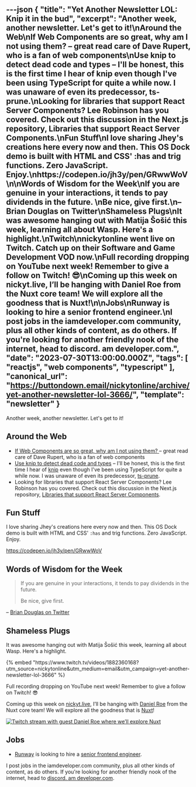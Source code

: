 ---json
{
  "title": "Yet Another Newsletter LOL: Knip it in the bud",
  "excerpt": "Another week, another newsletter. Let's get to it!\nAround the Web\nIf Web Components are so great, why am I not using them?  – great  read care of Dave Rupert, who is a fan of web components\nUse knip to detect dead code and types – I'll be honest, this is the first time I hear of knip even though I've been using TypeScript for quite a while now. I was unaware of even its predecessor, ts-prune.\nLooking for libraries that support React Server Components? Lee Robinson has you covered. Check out this discussion in the Next.js repository, Libraries that support React Server Components.\nFun Stuff\nI love sharing Jhey's creations here every now and then. This OS Dock demo is built with HTML and CSS' :has and trig functions. Zero JavaScript. Enjoy.\nhttps://codepen.io/jh3y/pen/GRwwWoV\n\nWords of Wisdom for the Week\nIf you are genuine in your interactions, it tends to pay dividends in the future. \nBe nice, give first.\n– Brian Douglas on Twitter\nShameless Plugs\nIt was awesome hanging out with Matija Šošić this week, learning all about Wasp. Here's a highlight.\nTwitch\nnickytonline went live on Twitch. Catch up on their Software and Game Development VOD now.\nFull recording dropping on YouTube next week! Remember to give a follow on Twitch! 😎\nComing up this week on nickyt.live, I’ll be hanging with Daniel Roe from the Nuxt core team! We will explore all the goodness that is Nuxt!\n\nJobs\nRunway is looking to hire a senior frontend engineer.\nI post jobs in the iamdeveloper.com community, plus all other kinds of content, as do others. If you're looking for another friendly nook of the internet, head to discord. am developer.com.",
  "date": "2023-07-30T13:00:00.000Z",
  "tags": [
    "reactjs",
    "web components",
    "typescript"
  ],
  "canonical_url": "https://buttondown.email/nickytonline/archive/yet-another-newsletter-lol-3666/",
  "template": "newsletter"
}
---

<p>Another week, another newsletter. Let's get to it!</p>
<h2>Around the Web</h2>
<ul>
<li><a href="https://daverupert.com/2023/07/why-not-webcomponents/?utm_source=nickytonline&amp;utm_medium=email&amp;utm_campaign=yet-another-newsletter-lol-3666" target="_blank">If Web Components are so great, why am I not using them? </a> – great  read care of Dave Rupert, who is a fan of web components</li>
<li><a href="https://effectivetypescript.com/2023/07/29/knip/?utm_source=nickytonline&amp;utm_medium=email&amp;utm_campaign=yet-another-newsletter-lol-3666" target="_blank">Use knip to detect dead code and types</a> – I'll be honest, this is the first time I hear of <a href="https://github.com/webpro/knip?utm_source=nickytonline&amp;utm_medium=email&amp;utm_campaign=yet-another-newsletter-lol-3666" target="_blank">knip</a> even though I've been using TypeScript for quite a while now. I was unaware of even its predecessor, <a href="https://github.com/nadeesha/ts-prune?utm_source=nickytonline&amp;utm_medium=email&amp;utm_campaign=yet-another-newsletter-lol-3666" target="_blank">ts-prune</a>.</li>
<li>Looking for libraries that support React Server Components? Lee Robinson has you covered. Check out this discussion in the Next.js repository, <a href="https://github.com/reactwg/server-components/discussions/6?utm_source=nickytonline&amp;utm_medium=email&amp;utm_campaign=yet-another-newsletter-lol-3666" target="_blank">Libraries that support React Server Components</a>.</li>
</ul>
<h2>Fun Stuff</h2>
<p>I love sharing Jhey's creations here every now and then. This OS Dock demo is built with HTML and CSS' <code>:has</code> and trig functions. Zero JavaScript. Enjoy.</p>
<a href="https://codepen.io/jh3y/pen/GRwwWoV?utm_source=nickytonline&amp;utm_medium=email&amp;utm_campaign=yet-another-newsletter-lol-3666">https://codepen.io/jh3y/pen/GRwwWoV
</a><h2>Words of Wisdom for the Week</h2>
<blockquote>
<p>If you are genuine in your interactions, it tends to pay dividends in the future. </p>
<p>Be nice, give first.</p>
</blockquote>
<p>– <a href="https://twitter.com/bdougieYO/status/1684361907799752704?utm_source=nickytonline&amp;utm_medium=email&amp;utm_campaign=yet-another-newsletter-lol-3666" target="_blank">Brian Douglas on Twitter</a></p>
<h2>Shameless Plugs</h2>
<p>It was awesome hanging out with Matija Šošić this week, learning all about Wasp. Here's a highlight.</p>{% embed "https://www.twitch.tv/videos/1882360168?utm_source=nickytonline&amp;utm_medium=email&amp;utm_campaign=yet-another-newsletter-lol-3666" %}
<p>Full recording dropping on YouTube next week! Remember to give a follow on Twitch! 😎</p>
<p>Coming up this week on <a href="https://nickyt.live?utm_source=nickytonline&amp;utm_medium=email&amp;utm_campaign=yet-another-newsletter-lol-3666" target="_blank">nickyt.live</a>, I’ll be hanging with <a href="https://danielroe.dev/?utm_source=nickytonline&amp;utm_medium=email&amp;utm_campaign=yet-another-newsletter-lol-3666" target="_blank">Daniel Roe</a> from the Nuxt core team! We will explore all the goodness that is <a href="https://nuxt.com/?utm_source=nickytonline&amp;utm_medium=email&amp;utm_campaign=yet-another-newsletter-lol-3666" target="_blank">Nuxt</a>!</p>
<p><a href="https://www.iamdeveloper.com/pages/stream-schedule/?utm_source=nickytonline&amp;utm_medium=email&amp;utm_campaign=yet-another-newsletter-lol-3666#daniel-roe-exploring-nuxt" target="_blank"><img alt="Twitch stream with guest Daniel Roe where we’ll explore Nuxt" class="newsletter-image" src="https://buttondown.imgix.net/images/ab071068-d36c-4bdf-8f92-1eb0f46ff274.png?w=960&amp;fit=max" /></a></p>
<h2>Jobs</h2>
<ul>
<li><a href="https://runwayml.com/?utm_source=nickytonline&amp;utm_medium=email&amp;utm_campaign=yet-another-newsletter-lol-3666" target="_blank">Runway</a> is looking to hire a <a href="https://www.linkedin.com/jobs/view/3670026490?utm_source=nickytonline&amp;utm_medium=email&amp;utm_campaign=yet-another-newsletter-lol-3666" target="_blank">senior frontend engineer</a>.</li>
</ul>
<p>I post jobs in the iamdeveloper.com community, plus all other kinds of content, as do others. If you're looking for another friendly nook of the internet, head to <a href="https://discord.iamdeveloper.com?utm_source=nickytonline&amp;utm_medium=email&amp;utm_campaign=yet-another-newsletter-lol-3666" target="_blank">discord. am developer.com</a>.</p>

